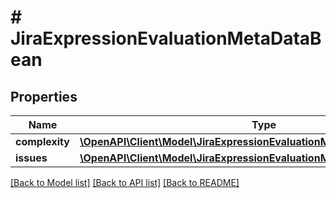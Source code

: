 # # JiraExpressionEvaluationMetaDataBean

## Properties

Name | Type | Description | Notes
------------ | ------------- | ------------- | -------------
**complexity** | [**\OpenAPI\Client\Model\JiraExpressionEvaluationMetaDataBeanComplexity**](JiraExpressionEvaluationMetaDataBeanComplexity.md) |  | [optional]
**issues** | [**\OpenAPI\Client\Model\JiraExpressionEvaluationMetaDataBeanIssues**](JiraExpressionEvaluationMetaDataBeanIssues.md) |  | [optional]

[[Back to Model list]](../../README.md#models) [[Back to API list]](../../README.md#endpoints) [[Back to README]](../../README.md)
